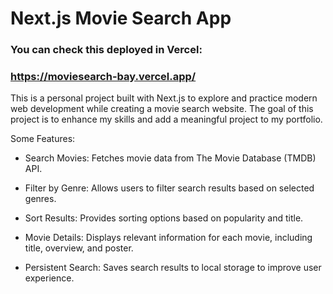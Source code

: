 # **Next.js Movie Search App**

### You can check this deployed in Vercel:

### https://moviesearch-bay.vercel.app/

This is a personal project built with Next.js to explore and practice modern web development while creating a movie search website. The goal of this project is to enhance my skills and add a meaningful project to my portfolio.

Some Features:

* Search Movies: Fetches movie data from The Movie Database (TMDB) API.
 
* Filter by Genre: Allows users to filter search results based on selected genres.
 
* Sort Results: Provides sorting options based on popularity and title.
 
* Movie Details: Displays relevant information for each movie, including title, overview, and poster.
 
* Persistent Search: Saves search results to local storage to improve user experience.
